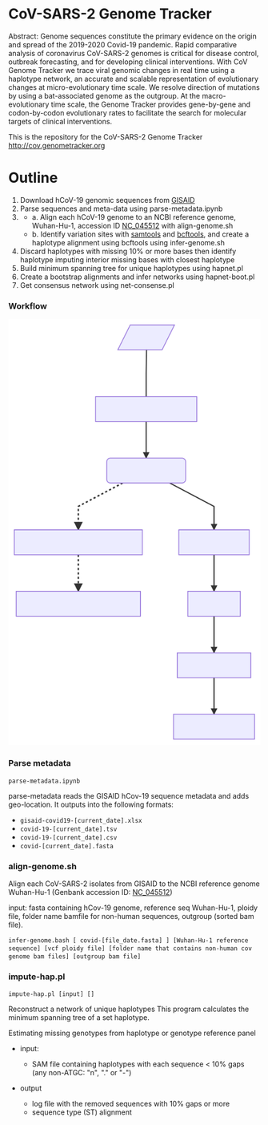 # CoV-SARS-2 Genome Tracker

Abstract: Genome sequences constitute the primary evidence on the origin and spread of the 2019-2020 Covid-19 pandemic. Rapid comparative analysis of coronavirus CoV-SARS-2 genomes is critical for disease control, outbreak forecasting, and for developing clinical interventions. With CoV Genome Tracker we trace viral genomic changes in real time using a haplotype network, an accurate and scalable representation of evolutionary changes at micro-evolutionary time scale. We resolve direction of mutations by using a bat-associated genome as the outgroup. At the macro-evolutionary time scale, the Genome Tracker provides gene-by-gene and codon-by-codon evolutionary rates to facilitate the search for molecular targets of clinical interventions.

This is the repository for the CoV-SARS-2 Genome Tracker <http://cov.genometracker.org>

# Outline 

1. Download hCoV-19 genomic sequences from [GISAID](https://www.gisaid.org/)
2. Parse sequences and meta-data using parse-metadata.ipynb
3. 
    - a. Align each hCoV-19 genome to an NCBI reference genome, Wuhan-Hu-1, accession ID [NC_045512](https://www.ncbi.nlm.nih.gov/nuccore/NC_045512) with align-genome.sh
    - b. Identify variation sites with [samtools](https://github.com/samtools/samtools/releases/download/1.10/samtools-1.10.tar.bz2) and [bcftools](https://github.com/samtools/bcftools/releases/download/1.10.2/bcftools-1.10.2.tar.bz2), and create a haplotype alignment using bcftools using infer-genome.sh
4. Discard haplotypes with missing 10% or more bases then identify haplotype imputing interior missing bases with closest haplotype 
5. Build minimum spanning tree for unique haplotypes using hapnet.pl
6. Create a bootstrap alignments and infer networks using hapnet-boot.pl
7. Get consensus network using net-consense.pl



### Workflow

![](./img/mermaid-diagram-20200413133635.svg)


### Parse metadata

```
parse-metadata.ipynb
```
parse-metadata reads the GISAID hCov-19 sequence metadata and adds geo-location.  It outputs into the following formats:

- `gisaid-covid19-[current_date].xlsx` 
- `covid-19-[current_date].tsv` 
- `covid-19-[current_date].csv`
- `covid-[current_date].fasta`


### align-genome.sh

Align each CoV-SARS-2 isolates from GISAID to the NCBI reference genome Wuhan-Hu-1 (Genbank accession ID: [ NC_045512](https://www.ncbi.nlm.nih.gov/nuccore/NC_045512))

input: fasta containing hCov-19 genome, reference seq Wuhan-Hu-1, ploidy file, folder name bamfile for non-human sequences, outgroup (sorted bam file).

```
infer-genome.bash [ covid-[file_date.fasta] ] [Wuhan-Hu-1 reference sequence] [vcf ploidy file] [folder name that contains non-human cov genome bam files] [outgroup bam file]
```

### impute-hap.pl

```
impute-hap.pl [input] []
```

Reconstruct a network of unique haplotypes
This program calculates the minimum spanning tree of a set haplotype.

Estimating missing genotypes from haplotype or genotype reference panel


- input:
  - SAM file containing haplotypes with each sequence < 10% gaps (any non-ATGC: "n", "." or "-")

- output
  - log file with the removed sequences with 10% gaps or more
  - sequence type (ST) alignment 
  




